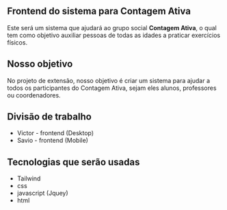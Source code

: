 ## Frontend do sistema para Contagem Ativa

Este será um sistema que ajudará ao grupo social **Contagem Ativa**, o qual tem como objetivo auxiliar pessoas de todas as idades a praticar exercícios físicos.

## Nosso objetivo

No projeto de extensão, nosso objetivo é criar um sistema para ajudar a todos os participantes do Contagem Ativa, sejam eles alunos, professores ou coordenadores.

## Divisão de trabalho

- Victor - frontend (Desktop)
- Savio - frontend (Mobile)

## Tecnologias que serão usadas

- Tailwind
- css
- javascript (Jquey)
- html


